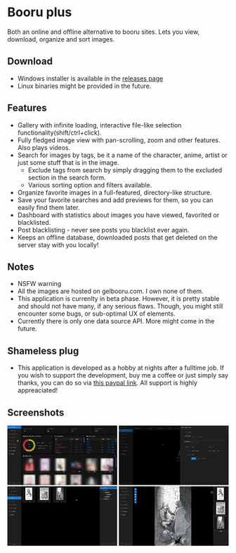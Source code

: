 # Booru plus
Both an online and offline alternative to booru sites. Lets you view, download, organize and sort images.

## Download
- Windows installer is available in the [releases page](https://github.com/mierak/booruplus/releases)
- Linux binaries might be provided in the future.

## Features
- Gallery with infinite loading, interactive file-like selection functionality(shift/ctrl+click).
- Fully fledged image view with pan-scrolling, zoom and other features. Also plays videos.
- Search for images by tags, be it a name of the character, anime, artist or just some stuff that is in the image.
    - Exclude tags from search by simply dragging them to the excluded section in the search form.
    - Various sorting option and filters available.
- Organize favorite images in a full-featured, directory-like structure.
- Save your favorite searches and add previews for them, so you can easily find them later.
- Dashboard with statistics about images you have viewed, favorited or blacklisted.
- Post blacklisting - never see posts you blacklist ever again.
- Keeps an offline database, downloaded posts that get deleted on the server stay with you locally!

## Notes
- NSFW warning
- All the images are hosted on gelbooru.com. I own none of them.
- This application is currenlty in beta phase. However, it is pretty stable and should not have many, if any serious flaws. Though, you might still encounter some bugs, or sub-optimal UX of elements.
- Currently there is only one data source API. More might come in the future.

## Shameless plug
- This application is developed as a hobby at nights after a fulltime job. If you wish to support the development, buy me a coffee or just simply say thanks, you can do so via [this paypal link](https://paypal.me/mierakoj). All support is highly appreaciated!

## Screenshots
[![Dashboard](screenshots/thumbnails/dashboard_tn.jpg "Dashboard")](https://raw.githubusercontent.com/mierak/booruplus/master/screenshots/dashboard2.webp)
[![Search form](screenshots/thumbnails/search_form_tn.jpg "Search form")](https://raw.githubusercontent.com/mierak/booruplus/master/screenshots/search_form.webp)
[![Favorites](screenshots/thumbnails/favorites_tn.jpg "Favorites and directory structure")](https://raw.githubusercontent.com/mierak/booruplus/master/screenshots/favorites.webp)
[![Image view](screenshots/thumbnails/image_view_tn.jpg "View of a full image")](https://raw.githubusercontent.com/mierak/booruplus/master/screenshots/image_view.webp)